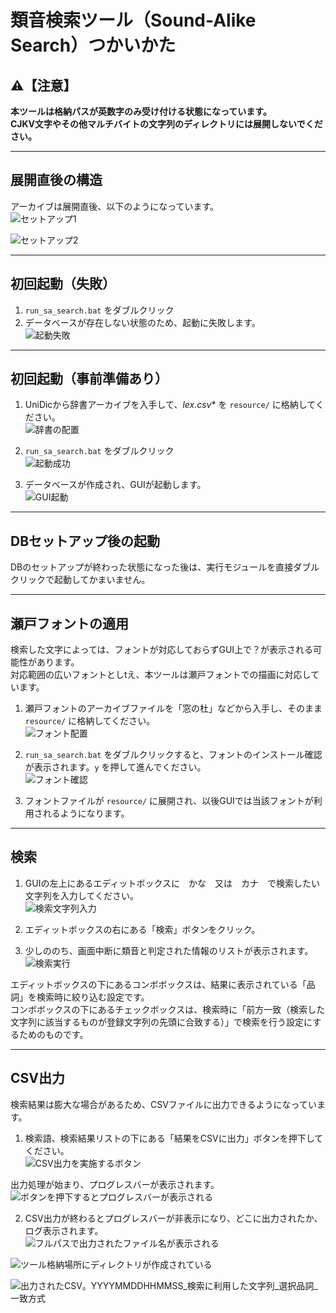 # 類音検索ツール（Sound-Alike Search）つかいかた

## ⚠️【注意】
**本ツールは格納パスが英数字のみ受け付ける状態になっています。**  
**CJKV文字やその他マルチバイトの文字列のディレクトリには展開しないでください。**

---

## 展開直後の構造

アーカイブは展開直後、以下のようになっています。  
![セットアップ1](./images/howtosetup_01_1.png)  

![セットアップ2](./images/howtosetup_01_2.png)

---

## 初回起動（失敗）

1. `run_sa_search.bat` をダブルクリック  
2. データベースが存在しない状態のため、起動に失敗します。  
![起動失敗](./images/howtosetup_02.png)

---

## 初回起動（事前準備あり）

1. UniDicから辞書アーカイブを入手して、**lex*.csv** を `resource/` に格納してください。<br>
![辞書の配置](./images/howtosetup_03.png)

2. `run_sa_search.bat` をダブルクリック<br>
![起動成功](./images/howtosetup_04.png)

3. データベースが作成され、GUIが起動します。<br>
![GUI起動](./images/howtosetup_05.png)

---

## DBセットアップ後の起動
DBのセットアップが終わった状態になった後は、実行モジュールを直接ダブルクリックで起動してかまいません。<br>

---

## 瀬戸フォントの適用
検索した文字によっては、フォントが対応しておらずGUI上で？が表示される可能性があります。<br>
対応範囲の広いフォントとしtえ、本ツールは瀬戸フォントでの描画に対応しています。<br>

1. 瀬戸フォントのアーカイブファイルを「窓の杜」などから入手し、そのまま `resource/` に格納してください。<br>
![フォント配置](./images/howtoinstall_seto_01.png)

2. `run_sa_search.bat` をダブルクリックすると、フォントのインストール確認が表示されます。`y` を押して進んでください。<br>
![フォント確認](./images/howtoinstall_seto_02.png)

3. フォントファイルが `resource/` に展開され、以後GUIでは当該フォントが利用されるようになります。<br>

---

## 検索
1. GUIの左上にあるエディットボックスに　かな　又は　カナ　で検索したい文字列を入力してください。<br>
![検索文字列入力](./images/howtouse_1.png)

2. エディットボックスの右にある「検索」ボタンをクリック。<br>

3. 少しののち、画面中断に類音と判定された情報のリストが表示されます。<br>
![検索実行](./images/howtouse_2.png)

エディットボックスの下にあるコンボボックスは、結果に表示されている「品詞」を検索時に絞り込む設定です。<br>
コンボボックスの下にあるチェックボックスは、検索時に「前方一致（検索した文字列に該当するものが登録文字列の先頭に合致する）」で検索を行う設定にするためのものです。<br>

---

## CSV出力
検索結果は膨大な場合があるため、CSVファイルに出力できるようになっています。<br>

1. 検索語、検索結果リストの下にある「結果をCSVに出力」ボタンを押下してください。<br>
![CSV出力を実施するボタン](./images/howtoexport_1.png)

出力処理が始まり、プログレスバーが表示されます。<br>
![ボタンを押下するとプログレスバーが表示される](./images/howtoexport_2.png)

2. CSV出力が終わるとプログレスバーが非表示になり、どこに出力されたか、ログ表示されます。<br>
![フルパスで出力されたファイル名が表示される](./images/howtoexport_3.png)

![ツール格納場所にディレクトリが作成されている](./images/howtoexport_4.png)

![出力されたCSV。YYYYMMDDHHMMSS_検索に利用した文字列_選択品詞_一致方式](./images/howtoexport_5.png)

